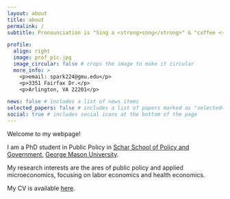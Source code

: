 ```yaml
---
layout: about
title: about
permalink: /
subtitle: Pronounciation is "Sing a <strong>song</strong>" & "coffee <strong>bean</strong>" 

profile:
  align: right
  image: prof_pic.jpg
  image_circular: false # crops the image to make it circular
  more_info: >
    <p>email: spark224@gmu.edu</p>
    <p>3351 Fairfax Dr.</p>
    <p>Arlington, VA 22201</p>

news: false # includes a list of news items
selected_papers: false # includes a list of papers marked as "selected={true}"
social: true # includes social icons at the bottom of the page
---
```


Welcome to my webpage! 

I am a PhD student in Public Policy in [Schar School of Policy and Government](https://schar.gmu.edu/), [George Mason University](https://www.gmu.edu/).

My research interests are the ares of public policy and applied microeconomics, focusing on labor economics and health economics. 

My CV is available [here](https://www.dropbox.com/scl/fi/ylqdkzmr99r080k9sxrvq/Sungbin_Park_CV.pdf?rlkey=v9qnhhf145ermgf8b8e8i6qb4&dl=0).
